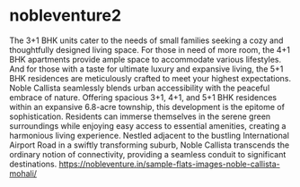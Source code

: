 # nobleventure2
The 3+1 BHK units cater to the needs of small families seeking a cozy and thoughtfully designed living space. For those in need of more room, the 4+1 BHK apartments provide ample space to accommodate various lifestyles. 
 And for those with a taste for ultimate luxury and expansive living, the 5+1 BHK residences are meticulously crafted to meet your highest expectations. Noble Callista seamlessly blends urban accessibility with the peaceful embrace of nature. Offering spacious 3+1, 4+1, and 5+1 BHK residences within an expansive 6.8-acre township, this development is the epitome of sophistication.
  Residents can immerse themselves in the serene green surroundings while enjoying easy access to essential amenities, creating a harmonious living experience.
  Nestled adjacent to the bustling International Airport Road in a swiftly transforming suburb, Noble Callista transcends the ordinary notion of connectivity, providing a seamless conduit to significant destinations.
  https://nobleventure.in/sample-flats-images-noble-callista-mohali/
